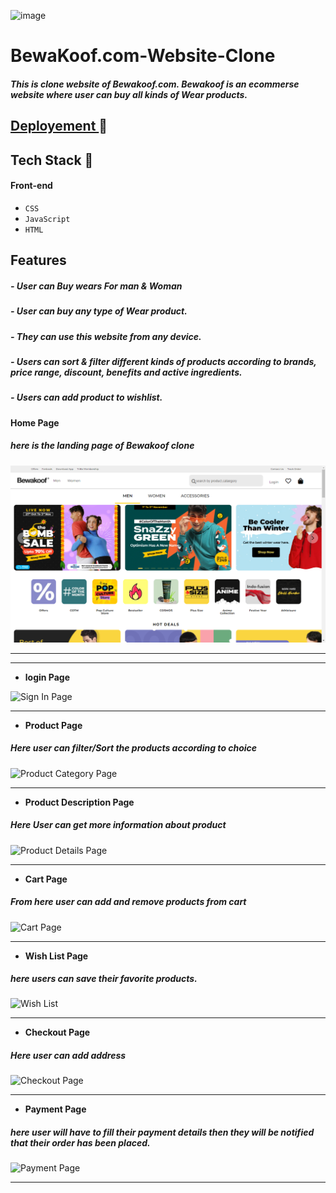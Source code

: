![image](https://images.bewakoof.com/web/bewakoof-primary-logo-white-bg-2x-1635745564.png)


# BewaKoof.com-Website-Clone 


##### This is clone website of Bewakoof.com. Bewakoof is an ecommerse website where user can buy all kinds of Wear products.



## [Deployement ](https://inspiring-easley-d572d0.netlify.app/)🔗

 
## Tech Stack 🔧


#### Front-end
- `CSS`
- `JavaScript`
- `HTML`
 


## Features 
##### - User can Buy wears For man & Woman
##### - User can buy any type of Wear product.
##### - They can use this website from any device.
##### - Users can sort & filter different kinds of products according to brands, price range, discount, benefits and active ingredients.
##### - Users can add product to wishlist.
 

 

**Home Page**
##### here is the landing page of Bewakoof clone
![Landing Page](https://github.com/reeteshin/bewakoof/blob/main/img/Website-Screen-Shorts/Screenshot%20(4).png)

---
 
---
- **login Page**

![Sign In Page]()


---

- **Product Page**
##### Here user can filter/Sort the products according to choice
![Product Category Page]( )

---

- **Product Description Page**
##### Here User can get more information about product
![Product Details Page]( )

---
- **Cart Page**
##### From here user can add and remove products from cart
![Cart Page]( )

---
- **Wish List Page**
##### here users can save their favorite products.
![Wish List]( )

---

- **Checkout Page**
##### Here user can add address 
![Checkout Page]( )

---
- **Payment Page**
##### here user will have to fill their payment details then they will be notified that their order has been placed.
![Payment Page]( )

---



 



<!-- 
## Creators  🤝🏻	

#### Mayuri  [GitHub](https://github.com/mayuriwasu1) :octocat:

#### Kavya [GitHub](https://github.com/kavya-2021) :octocat:

#### Reetesh  [GitHub](https://github.com/Reeteshin) :octocat:

#### Aswin [GitHub](https://github.com/AswinAnand66) :octocat: -->



 
